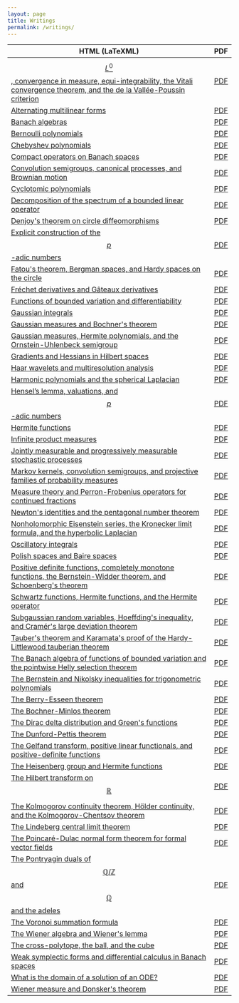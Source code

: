 ```yaml
---
layout: page
title: Writings
permalink: /writings/
---
```


<!--
<table>
{% for writing in site.writings %}
  <tr>
    <td><a href="{{ writing.url }}">{{ writing.title}}</a></td>
  </tr>
{% endfor %}
</table>
-->

| HTML (LaTeXML)                                                                                                                                                | PDF                                                                             |
|---------------------------------------------------------------------------------------------------------------------------------------------------------------|---------------------------------------------------------------------------------|
| [$$L^0$$, convergence in measure, equi-integrability, the Vitali convergence theorem, and the de la Vallée-Poussin criterion](/LaTeX/mathematics/L0)        | [PDF](/LaTeX/mathematics/L0/L0.pdf)                                           |
| [Alternating multilinear forms](/LaTeX/mathematics/alternating)                                                                                             | [PDF](/LaTeX/mathematics/alternating/alternating.pdf)                         |
| [Banach algebras](/LaTeX/mathematics/banachalgebras)                                                                                                        | [PDF](/LaTeX/mathematics/banachalgebras/banachalgebras.pdf)                   |
| [Bernoulli polynomials](/LaTeX/mathematics/bernoullipolynomials)                                                                                            | [PDF](/LaTeX/mathematics/bernoullipolynomials/bernoullipolynomials.pdf)       |
| [Chebyshev polynomials](/LaTeX/mathematics/chebyshev)                                                                                                       | [PDF](/LaTeX/mathematics/chebyshev/chebyshev.pdf)                             |
| [Compact operators on Banach spaces](/LaTeX/mathematics/compactbanach)                                                                                      | [PDF](/LaTeX/mathematics/compactbanach/compactbanach.pdf)                     |
| [Convolution semigroups, canonical processes, and Brownian motion](/LaTeX/mathematics/browniansemigroup)                                                    | [PDF](/LaTeX/mathematics/browniansemigroup/browniansemigroup.pdf)             |
| [Cyclotomic polynomials](/LaTeX/mathematics/cyclotomic)                                                                                                     | [PDF](/LaTeX/mathematics/cyclotomic/cyclotomic.pdf)                           |
| [Decomposition of the spectrum of a bounded linear operator](/LaTeX/mathematics/decomposition)                                                              | [PDF](/LaTeX/mathematics/decomposition/decomposition.pdf)                     |
| [Denjoy's theorem on circle diffeomorphisms](/LaTeX/mathematics/denjoy)                                                                                     | [PDF](/LaTeX/mathematics/denjoy/denjoy.pdf)                                   |
| [Explicit construction of the $$p$$-adic numbers](/LaTeX/mathematics/padicfield)                                                                            | [PDF](/LaTeX/mathematics/padicfield/padicfield.pdf)                           |
| [Fatou's theorem, Bergman spaces, and Hardy spaces on the circle](/LaTeX/mathematics/bergmanspaces)                                                         | [PDF](/LaTeX/mathematics/bergmanspaces/bergmanspaces.pdf)                     |
| [Fréchet derivatives and Gâteaux derivatives](/LaTeX/mathematics/frechetderivatives)                                                                        | [PDF](/LaTeX/mathematics/frechetderivatives/frechetderivatives.pdf)           |
| [Functions of bounded variation and differentiability](/LaTeX/mathematics/BVdifferentiable)                                                                 | [PDF](/LaTeX/mathematics/BVdifferentiable/BVdifferentiable.pdf)               |
| [Gaussian integrals](/LaTeX/mathematics/gaussianintegrals)                                                                                                  | [PDF](/LaTeX/mathematics/gaussianintegrals/gaussianintegrals.pdf)             |
| [Gaussian measures and Bochner's theorem](/LaTeX/mathematics/bochnertheorem)                                                                                | [PDF](/LaTeX/mathematics/bochnertheorem/bochnertheorem.pdf)                   |
| [Gaussian measures, Hermite polynomials, and the Ornstein-Uhlenbeck semigroup](/LaTeX/mathematics/gaussian-measures)                                        | [PDF](/LaTeX/mathematics/gaussian-measures/gaussian-measures.pdf)             |
| [Gradients and Hessians in Hilbert spaces](/LaTeX/mathematics/gradienthilbert)                                                                              | [PDF](/LaTeX/mathematics/gradienthilbert/gradienthilbert.pdf)                 |
| [Haar wavelets and multiresolution analysis](/LaTeX/mathematics/waveletsMRA)                                                                                | [PDF](/LaTeX/mathematics/waveletsMRA/waveletsMRA.pdf)                         |
| [Harmonic polynomials and the spherical Laplacian](/LaTeX/mathematics/harmonicpolynomials)                                                                  | [PDF](/LaTeX/mathematics/harmonicpolynomials/harmonicpolynomials.pdf)         |
| [Hensel’s lemma, valuations, and $$p$$-adic numbers](/LaTeX/mathematics/padic)                                                                              | [PDF](/LaTeX/mathematics/padic/padic.pdf)                                     |
| [Hermite functions](/LaTeX/mathematics/hermitefunctions)                                                                                                    | [PDF](/LaTeX/mathematics/hermitefunctions/hermitefunctions.pdf)               |
| [Infinite product measures](/LaTeX/mathematics/productmeasure)                                                                                              | [PDF](/LaTeX/mathematics/productmeasure/productmeasure.pdf)                   |
| [Jointly measurable and progressively measurable stochastic processes](/LaTeX/mathematics/progressivelymeasurable)                                          | [PDF](/LaTeX/mathematics/progressivelymeasurable/progressivelymeasurable.pdf) |
| [Markov kernels, convolution semigroups, and projective families of probability measures](/LaTeX/mathematics/markovkernels)                                 | [PDF](/LaTeX/mathematics/markovkernels/markovkernels.pdf)                     |
| [Measure theory and Perron-Frobenius operators for continued fractions](/LaTeX/mathematics/perron-frobenius)                                                | [PDF](/LaTeX/mathematics/perron-frobenius/perron-frobenius.pdf)               |
| [Newton's identities and the pentagonal number theorem](/LaTeX/mathematics/newton-identities)                                                               | [PDF](/LaTeX/mathematics/newton-identities/newton-identities.pdf)             |
| [Nonholomorphic Eisenstein series, the Kronecker limit formula, and the hyperbolic Laplacian](/LaTeX/mathematics/eisenstein)                                | [PDF](/LaTeX/mathematics/eisenstein/eisenstein.pdf)                           |
| [Oscillatory integrals](/LaTeX/mathematics/oscillatory)                                                                                                     | [PDF](/LaTeX/mathematics/oscillatory/oscillatory.pdf)                         |
| [Polish spaces and Baire spaces](/LaTeX/mathematics/polish)                                                                                                 | [PDF](/LaTeX/mathematics/polish/polish.pdf)                                   |
| [Positive definite functions, completely monotone functions, the Bernstein-Widder theorem, and Schoenberg's theorem](/LaTeX/mathematics/completelymonotone) | [PDF](/LaTeX/mathematics/completelymonotone/completelymonotone.pdf)           |
| [Schwartz functions, Hermite functions, and the Hermite operator](/LaTeX/mathematics/hermiteoperator)                                                       | [PDF](/LaTeX/mathematics/hermiteoperator/hermiteoperator.pdf)                 |
| [Subgaussian random variables, Hoeffding's inequality, and Cramér's large deviation theorem](/LaTeX/mathematics/subgaussian)                                | [PDF](/LaTeX/mathematics/subgaussian/subgaussian.pdf)                         |
| [Tauber's theorem and Karamata's proof of the Hardy-Littlewood tauberian theorem](/LaTeX/mathematics/karamata)                                              | [PDF](/LaTeX/mathematics/karamata/karamata.pdf)                               |
| [The Banach algebra of functions of bounded variation and the pointwise Helly selection theorem](/LaTeX/mathematics/helly)                                  | [PDF](/LaTeX/mathematics/helly/helly.pdf)                                     |
| [The Bernstein and Nikolsky inequalities for trigonometric polynomials](/LaTeX/mathematics/bernstein-nikolsky)                                              | [PDF](/LaTeX/mathematics/bernstein-nikolsky/bernstein-nikolsky.pdf)           |
| [The Berry-Esseen theorem](/LaTeX/mathematics/berry-esseen)                                                                                                 | [PDF](/LaTeX/mathematics/berry-esseen/berry-esseen.pdf)                       |
| [The Bochner-Minlos theorem](/LaTeX/mathematics/bochner-minlos)                                                                                             | [PDF](/LaTeX/mathematics/bochner-minlos/bochner-minlos.pdf)                   |
| [The Dirac delta distribution and Green's functions](/LaTeX/mathematics/dirac)                                                                              | [PDF](/LaTeX/mathematics/dirac/dirac.pdf)                                     |
| [The Dunford-Pettis theorem](/LaTeX/mathematics/dunford-pettis)                                                                                             | [PDF](/LaTeX/mathematics/dunford-pettis/dunford-pettis.pdf)                   |
| [The Gelfand transform, positive linear functionals, and positive-definite functions](/LaTeX/mathematics/gelfandtransform)                                  | [PDF](/LaTeX/mathematics/gelfandtransform/gelfandtransform.pdf)               |
| [The Heisenberg group and Hermite functions](/LaTeX/mathematics/heisenberg)                                                                                 | [PDF](/LaTeX/mathematics/heisenberg/heisenberg.pdf)                           |
| [The Hilbert transform on $$\mathbb{R}$$](/LaTeX/mathematics/hilberttransform)                                                                              | [PDF](/LaTeX/mathematics/hilberttransform/hilberttransform.pdf)               |
| [The Kolmogorov continuity theorem, Hölder continuity, and the Kolmogorov-Chentsov theorem](/LaTeX/mathematics/kolmogorovcontinuity)                        | [PDF](/LaTeX/mathematics/kolmogorovcontinuity/kolmogorovcontinuity.pdf)       |
| [The Lindeberg central limit theorem](/LaTeX/mathematics/lindeberg)                                                                                         | [PDF](/LaTeX/mathematics/lindeberg/lindeberg.pdf)                             |
| [The Poincaré-Dulac normal form theorem for formal vector fields](/LaTeX/mathematics/poincaredulac)                                                         | [PDF](/LaTeX/mathematics/poincaredulac/poincaredulac.pdf)                     |
| [The Pontryagin duals of $$\mathbb{Q}/\mathbb{Z}$$ and $$\mathbb{Q}$$ and the adeles](/LaTeX/mathematics/Qdual)                                             | [PDF](/LaTeX/mathematics/Qdual/Qdual.pdf)                                     |
| [The Voronoi summation formula](/LaTeX/mathematics/voronoi)                                                                                                 | [PDF](/LaTeX/mathematics/voronoi/voronoi.pdf)                                 |
| [The Wiener algebra and Wiener's lemma](/LaTeX/mathematics/wieneralgebra)                                                                                   | [PDF](/LaTeX/mathematics/wieneralgebra/wieneralgebra.pdf)                     |
| [The cross-polytope, the ball, and the cube](/LaTeX/mathematics/cube)                                                                                       | [PDF](/LaTeX/mathematics/cube/cube.pdf)                                       |
| [Weak symplectic forms and differential calculus in Banach spaces](/LaTeX/mathematics/weaksymplectic)                                                       | [PDF](/LaTeX/mathematics/weaksymplectic/weaksymplectic.pdf)                   |
| [What is the domain of a solution of an ODE?](/LaTeX/mathematics/domainODE)                                                                                 | [PDF](/LaTeX/mathematics/domainODE/domainODE.pdf)                             |
| [Wiener measure and Donsker's theorem](/LaTeX/mathematics/donsker)                                                                                          | [PDF](/LaTeX/mathematics/donsker/donsker.pdf)                                 |